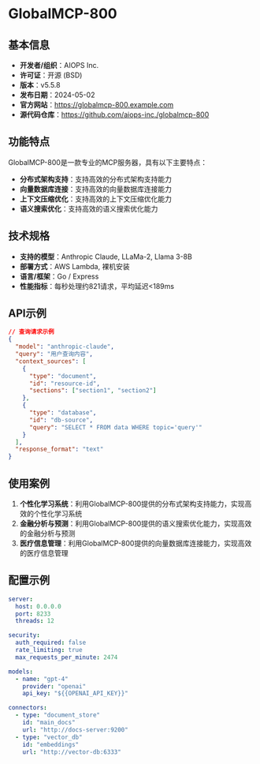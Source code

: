 # GlobalMCP-800

## 基本信息

- **开发者/组织**：AIOPS Inc.
- **许可证**：开源 (BSD)
- **版本**：v5.5.8
- **发布日期**：2024-05-02
- **官方网站**：https://globalmcp-800.example.com
- **源代码仓库**：https://github.com/aiops-inc./globalmcp-800

## 功能特点

GlobalMCP-800是一款专业的MCP服务器，具有以下主要特点：

- **分布式架构支持**：支持高效的分布式架构支持能力
- **向量数据库连接**：支持高效的向量数据库连接能力
- **上下文压缩优化**：支持高效的上下文压缩优化能力
- **语义搜索优化**：支持高效的语义搜索优化能力


## 技术规格

- **支持的模型**：Anthropic Claude, LLaMa-2, Llama 3-8B
- **部署方式**：AWS Lambda, 裸机安装
- **语言/框架**：Go / Express
- **性能指标**：每秒处理约821请求，平均延迟<189ms

## API示例

```json
// 查询请求示例
{
  "model": "anthropic-claude",
  "query": "用户查询内容",
  "context_sources": [
    {
      "type": "document",
      "id": "resource-id",
      "sections": ["section1", "section2"]
    },
    {
      "type": "database",
      "id": "db-source",
      "query": "SELECT * FROM data WHERE topic='query'"
    }
  ],
  "response_format": "text"
}
```

## 使用案例

1. **个性化学习系统**：利用GlobalMCP-800提供的分布式架构支持能力，实现高效的个性化学习系统
2. **金融分析与预测**：利用GlobalMCP-800提供的语义搜索优化能力，实现高效的金融分析与预测
3. **医疗信息管理**：利用GlobalMCP-800提供的向量数据库连接能力，实现高效的医疗信息管理


## 配置示例

```yaml
server:
  host: 0.0.0.0
  port: 8233
  threads: 12

security:
  auth_required: false
  rate_limiting: true
  max_requests_per_minute: 2474

models:
  - name: "gpt-4"
    provider: "openai"
    api_key: "${{OPENAI_API_KEY}}"

connectors:
  - type: "document_store"
    id: "main_docs"
    url: "http://docs-server:9200"
  - type: "vector_db"
    id: "embeddings"
    url: "http://vector-db:6333"
```
